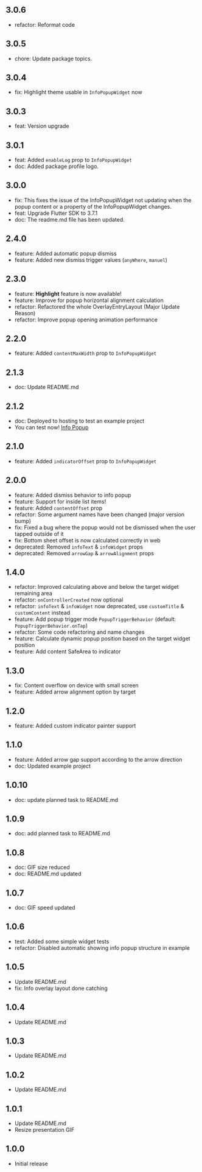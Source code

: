 ## 3.0.6

- refactor: Reformat code

## 3.0.5

- chore: Update package topics.

## 3.0.4

- fix: Highlight theme usable in `InfoPopupWidget` now

## 3.0.3

- feat: Version upgrade
 
## 3.0.1

- feat: Added `enableLog` prop to `InfoPopupWidget`
- doc: Added package profile logo.

## 3.0.0

- fix: This fixes the issue of the InfoPopupWidget not updating when the popup content or a property of the InfoPopupWidget changes.
- feat: Upgrade Flutter SDK to 3.7.1
- doc: The readme.md file has been updated.

## 2.4.0

- feature: Added automatic popup dismiss
- feature: Added new dismiss trigger values (`anyWhere`, `manuel`)
 
## 2.3.0

- feature: **Highlight** feature is now available!
- feature: Improve for popup horizontal alignment calculation
- refactor: Refactored the whole OverlayEntryLayout (Major Update Reason)
- refactor: Improve popup opening animation performance

## 2.2.0

- feature: Added `contentMaxWidth` prop to `InfoPopupWidget`

## 2.1.3

- doc: Update README.md

## 2.1.2

- doc: Deployed to hosting to test an example project
- You can test now! [Info Popup](https://info-popup.web.app/#/ "Info Popup")

## 2.1.0

- feature: Added `indicatorOffset` prop to `InfoPopupWidget`

## 2.0.0

- feature: Added dismiss behavior to info popup
- feature: Support for inside list items!
- feature: Added `contentOffset` prop
- refactor: Some argument names have been changed (major version bump)
- fix: Fixed a bug where the popup would not be dismissed when the user tapped outside of it
- fix: Bottom sheet offset is now calculated correctly in web
- deprecated: Removed `infoText` & `infoWidget` props
- deprecated: Removed `arrowGap` & `arrowAlignment` props

## 1.4.0

- refactor: Improved calculating above and below the target widget remaining area
- refactor: `onControllerCreated` now optional
- refactor: `infoText` & `infoWidget` now deprecated, use `customTitle` & `customContent` instead
- feature: Add popup trigger mode `PopupTriggerBehavior` (default: `PopupTriggerBehavior.onTap`)
- refactor: Some code refactoring and name changes
- feature: Calculate dynamic popup position based on the target widget position
- feature: Add content SafeArea to indicator

## 1.3.0

- fix: Content overflow on device with small screen
- feature: Added arrow alignment option by target

## 1.2.0

- feature: Added custom indicator painter support

## 1.1.0

- feature: Added arrow gap support according to the arrow direction
- doc: Updated example project

## 1.0.10

- doc: update planned task to README.md

## 1.0.9

- doc: add planned task to README.md

## 1.0.8

- doc: GIF size reduced
- doc: README.md updated

## 1.0.7

- doc: GIF speed updated

## 1.0.6

- test: Added some simple widget tests
- refactor: Disabled automatic showing info popup structure in example

## 1.0.5

- Update README.md
- fix: Info overlay layout done catching

## 1.0.4

- Update README.md

## 1.0.3

- Update README.md

## 1.0.2

- Update README.md

## 1.0.1

- Update README.md
- Resize presentation GIF

## 1.0.0

- Initial release